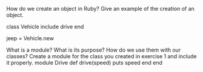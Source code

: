 How do we create an object in Ruby? Give an example of the creation of an object.

class Vehicle
  include drive
end

jeep = Vehicle.new

What is a module? What is its purpose? How do we use them with our classes? Create a module for the class you created in exercise 1 and include it properly.
module Drive
  def drive(speed)
    puts speed
  end
end
